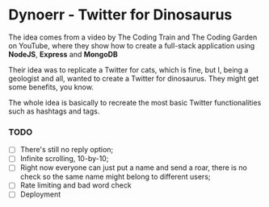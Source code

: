 # Dynoerr - Twitter for Dinosaurus

The idea comes from a video by The Coding Train and The Coding Garden on YouTube, where they show how to create a full-stack application using **NodeJS**, **Express** and **MongoDB**

Their idea was to replicate a Twitter for cats, which is fine, but I, being a geologist and all, wanted to create a Twitter for dinosaurus. They might get some benefits, you know.

The whole idea is basically to recreate the most basic Twitter functionalities such as hashtags and tags.

### TODO

- [ ] There's still no reply option;
- [ ] Infinite scrolling, 10-by-10;
- [ ] Right now everyone can just put a name and send a roar, there is no check so the same name might belong to different users;
- [ ] Rate limiting and bad word check
- [ ] Deployment

